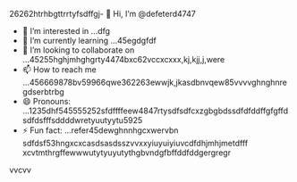 26262htrhbgttrrtyfsdffgj- 👋 Hi, I’m @defeterd4747
- 👀 I’m interested in ...dfg
- 🌱 I’m currently learning ...45egdgfdf
- 💞️ I’m looking to collaborate on ...45255hghjmhghgrty4474bxc62vccxcxxx,kj,kjj,j,were
- 📫 How to reach me ...456669878bv59966qwe362263ewwjk,jkasdbnvqew85vvvvghnghnregdserbtrbg
- 😄 Pronouns: ...1235dhf545555252sfdffffeew4847rtysdfsdfcxzgbgbdssdfdfddffgfgffdsdfdsfffsddddwretyuutyytu5925
- ⚡ Fun fact: ...refer45dewghnnhgcxwervbn
sdfdsf53hngxcxcasdsasdsszvvxxyiuyuiyiuvcdfdhjmhjmetdfff
xcvtmthrgffewwwutytyuyutythgbvndgfbffddfddgergregr
<!---ddd15345dsfsesessytythtgbvjhmgergrerg
defeterd/defeterd is a ✨ special ✨ repository because its `README.md` (this file) juyappears on your GitHub profile.366bgfjmydsrewwefdssdsjxcvxcv
You can click the Preview link to take a look at your changes.58mhjhjhg
--->vvcvv

